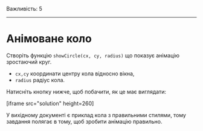 Важливість: 5

---

# Анімоване коло

Створіть функцію `showCircle(cx, cy, radius)` що показує анімацію зростаючий круг.

- `cx,cy` координати центру кола відносно вікна,
- `radius` радіус кола.

Натисніть кнопку нижче, щоб побачити, як це має виглядати:

[iframe src="solution" height=260]

У вихідному документі є приклад кола з правильними стилями, тому завдання полягає в тому, щоб зробити анімацію правильно.
